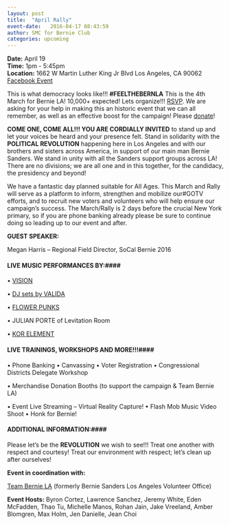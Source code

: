 ```yaml
---
layout: post
title:  "April Rally"
event-date:   2016-04-17 08:43:59
author: SMC for Bernie Club
categories: upcoming
---
```


<div class="post-info">
<b>Date:</b>  April 19 <br>
<b>Time:</b>  1pm - 5:45pm <br>
<b>Location:</b> 1662 W Martin Luther King Jr Blvd Los Angeles, CA 90062 <br>
<a href="https://www.facebook.com/events/1733075063603979/"> Facebook Event </a> 
</div>

This is what democracy looks like!!! **#FEELTHEBERNLA**
This is the 4th March for Bernie LA! 10,000+ expected! Lets organize!!!
[RSVP][1]. 
We are asking for your help in making this an historic event that we can all remember, 
as well as an effective boost for the campaign! Please [donate][2]!


**COME ONE, COME ALL!!! YOU ARE CORDIALLY INVITED** to stand up and let your voices be heard and your 
presence felt. Stand in solidarity with the **POLITICAL REVOLUTION** happening here in Los Angeles and with 
our brothers and sisters across America, in support of our main man Bernie Sanders. We stand in unity with 
all the Sanders support groups across LA! There are no divisions; we are all one and in this together, for 
the candidacy, the presidency and beyond!

We have a fantastic day planned suitable for All Ages. This March and Rally will serve as a platform to 
inform, strengthen and mobilize our#GOTV efforts, and to recruit new voters and volunteers who will help 
ensure our campaign’s success. The March/Rally is 2 days before the crucial New York primary, so if you are 
phone banking already please be sure to continue doing so leading up to our event and after. 

**GUEST SPEAKER:**

Megan Harris – Regional Field Director, SoCal Bernie 2016


#### LIVE MUSIC PERFORMANCES BY:####

• [VISION][3] 

• [DJ sets by VALIDA][4] 

• [FLOWER PUNKS][5] 

• JULIAN PORTE of Levitation Room

• [KOR ELEMENT][6] 

#### LIVE TRAININGS, WORKSHOPS AND MORE!!!####

• Phone Banking • Canvassing • Voter Registration • Congressional Districts Delegate Workshop

• Merchandise Donation Booths (to support the campaign & Team Bernie LA)

• Event Live Streaming – Virtual Reality Capture! • Flash Mob Music Video Shoot • Honk for Bernie!

#### ADDITIONAL INFORMATION:####

Please let’s be the **REVOLUTION** we wish to see!!! Treat one another with respect and courtesy! Treat our
environment with respect; let’s clean up after ourselves!

**Event in coordination with:**

[Team Bernie LA][7] 
(formerly Bernie Sanders Los Angeles Volunteer Office)

**Event Hosts:** Byron Cortez, Lawrence Sanchez, Jeremy White, Eden McFadden, Thao Tu, Michelle Manos, 
Rohan Jain, Jake Vreeland, Amber Blomgren, Max Holm, Jen Danielle, Jean Choi

[1]: https://go.berniesanders.com/page/event/detail/44hh9
[2]: www.gofundme.com/marchforbernie
[3]: soundcloud.com/burgerrecords/vision-what-i-need
[4]: www.facebook.com/Validaaa 
[5]: www.facebook.com/flowerpunksfpx
[6]: www.korelement.net
[7]: http://bit.ly/TeamBernieLA